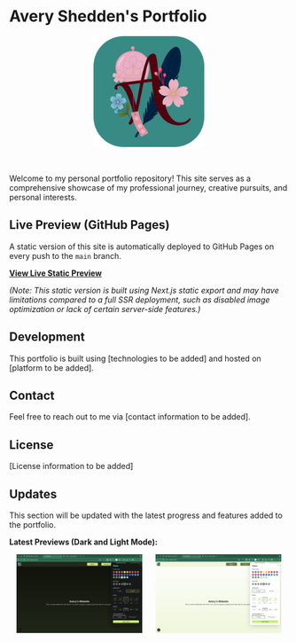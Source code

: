 <h1>Avery Shedden's Portfolio</h1>
<p align="center">
    <img src="/public/favicon.png" alt="Avery Shedden's favicon" width="200" height="200" />
</p>
</br>

Welcome to my personal portfolio repository! This site serves as a comprehensive showcase of my professional journey, creative pursuits, and personal interests.

## Live Preview (GitHub Pages)

A static version of this site is automatically deployed to GitHub Pages on every push to the `main` branch.

[**View Live Static Preview**](https://beancow.github.io/avery-shedden-me/)

_(Note: This static version is built using Next.js static export and may have limitations compared to a full SSR deployment, such as disabled image optimization or lack of certain server-side features.)_

## Development

This portfolio is built using [technologies to be added] and hosted on [platform to be added].

## Contact

Feel free to reach out to me via [contact information to be added].

## License

[License information to be added]

## Updates

This section will be updated with the latest progress and features added to the portfolio.

**Latest Previews (Dark and Light Mode):**

<p align="center">
    <img src="/Dark-preview.png" alt="Dark Mode Preview" width="45%">
    &nbsp;&nbsp;&nbsp;&nbsp;
    <img src="/Light-preview.png" alt="Light Mode Preview" width="45%">
</p>

